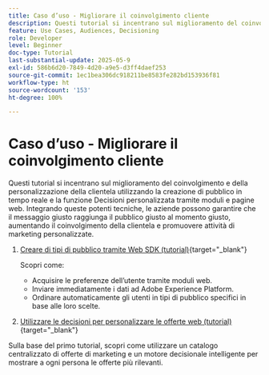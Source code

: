 ```yaml
---
title: Caso d’uso - Migliorare il coinvolgimento cliente
description: Questi tutorial si incentrano sul miglioramento del coinvolgimento e della personalizzazione della clientela utilizzando la creazione di pubblico in tempo reale e la funzione Decisioni personalizzata tramite moduli e pagine web.
feature: Use Cases, Audiences, Decisioning
role: Developer
level: Beginner
doc-type: Tutorial
last-substantial-update: 2025-05-9
exl-id: 586b6d20-7849-4d20-a9e5-d3ff4daef253
source-git-commit: 1ec1bea306dc918211be8583fe282bd153936f81
workflow-type: ht
source-wordcount: '153'
ht-degree: 100%

---
```


# Caso d’uso - Migliorare il coinvolgimento cliente

Questi tutorial si incentrano sul miglioramento del coinvolgimento e della personalizzazione della clientela utilizzando la creazione di pubblico in tempo reale e la funzione Decisioni personalizzata tramite moduli e pagine web. Integrando queste potenti tecniche, le aziende possono garantire che il messaggio giusto raggiunga il pubblico giusto al momento giusto, aumentando il coinvolgimento della clientela e promuovere attività di marketing personalizzate.

1. [Creare di tipi di pubblico tramite Web SDK (tutorial)](https://experienceleague.adobe.com/it/docs/journey-optimizer-learn/create-audiences-using-web-sdk/introduction){target="_blank"}

   Scopri come:

   * Acquisire le preferenze dell’utente tramite moduli web.
   * Inviare immediatamente i dati ad Adobe Experience Platform.
   * Ordinare automaticamente gli utenti in tipi di pubblico specifici in base alle loro scelte.


2. [Utilizzare le decisioni per personalizzare le offerte web (tutorial)](https://experienceleague.adobe.com/it/docs/journey-optimizer-learn/use-decisioning-to-personalize-web-offers/introduction){target="_blank"}

Sulla base del primo tutorial, scopri come utilizzare un catalogo centralizzato di offerte di marketing e un motore decisionale intelligente per mostrare a ogni persona le offerte più rilevanti.

